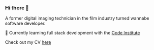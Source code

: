 ### Hi there 👋

A former digital imaging technician in the film industry turned wannabe software developer.

🌱 Currently learning full stack development with the [Code Institute](https://codeinstitute.net/global/)

Check out my CV [here](dylanknappcv.vercel.app)

<!--
**isThatAFife/isThatAFife** is a ✨ _special_ ✨ repository because its `README.md` (this file) appears on your GitHub profile.

Here are some ideas to get you started:

- 🔭 I’m currently working on ...
- 🌱 I’m currently learning ...
- 👯 I’m looking to collaborate on ...
- 🤔 I’m looking for help with ...
- 💬 Ask me about ...
- 📫 How to reach me: ...
- 😄 Pronouns: ...
- ⚡ Fun fact: ...
-->
